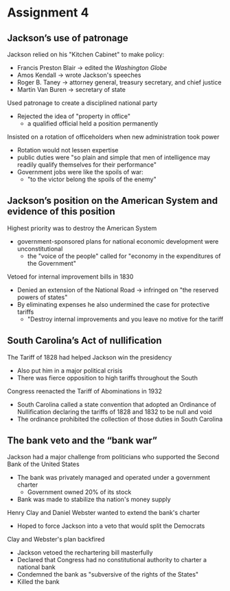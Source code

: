# Assignment 4

## Jackson’s use of patronage

Jackson relied on his "Kitchen Cabinet" to make policy:
- Francis Preston Blair -> edited the *Washington Globe*
- Amos Kendall -> wrote Jackson's speeches
- Roger B. Taney -> attorney general, treasury secretary, and chief justice
- Martin Van Buren -> secretary of state

Used patronage to create a disciplined national party
- Rejected the idea of "property in office"
    - a qualified official held a position permanently

Insisted on a rotation of officeholders when new administration took power
- Rotation would not lessen expertise
- public duties were "so plain and simple that men of intelligence may readily
  qualify themselves for their performance"
- Government jobs were like the spoils of war:
    - "to the victor belong the spoils of the enemy"

## Jackson’s position on the American System and evidence of this position


Highest priority was to destroy the American System
- government-sponsored plans for national economic development were unconstitutional
    - the "voice of the people" called for "economy in the expenditures of the Government"

Vetoed for internal improvement bills in 1830
- Denied an extension of the National Road -> infringed on "the reserved powers of states"
- By eliminating expenses he also undermined the case for protective tariffs
    - "Destroy internal improvements and you leave no motive for the tariff
    
## South Carolina’s Act of nullification                          


The Tariff of 1828 had helped Jackson win the presidency
- Also put him in a major political crisis
- There was fierce opposition to high tariffs throughout the South

Congress reenacted the Tariff of Abominations in 1932
- South Carolina called a state convention that adopted an Ordinance of
  Nullification declaring the tariffs of 1828 and 1832 to be null and void
- The ordinance prohibited the collection of those duties in South Carolina

## The bank veto and the “bank war”

Jackson had a major challenge from politicians who supported the Second Bank of
the United States
- The bank was privately managed and operated under a government charter
    - Government owned 20% of its stock
- Bank was made to stabilize tha nation's money supply

Henry Clay and Daniel Webster wanted to extend the bank's charter
- Hoped to force Jackson into a veto that would split the Democrats

Clay and Webster's plan backfired
- Jackson vetoed the rechartering bill masterfully 
- Declared that Congress had no constitutional authority to charter a national bank
- Condemned the bank as "subversive of the rights of the States"
- Killed the bank

